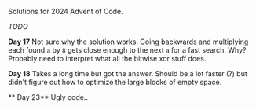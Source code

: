 Solutions for 2024 Advent of Code.

*TODO*

**Day 17**
Not sure why the solution works.  Going backwards and multiplying
each found `a` by `8` gets close enough to the next `a` for a
fast search. Why? Probably need to interpret what all the bitwise
xor stuff does.

**Day 18**
Takes a long time but got the answer.  Should be a lot faster (?) but
didn't figure out how to optimize the large blocks of empty space.

** Day 23**
Ugly code..
